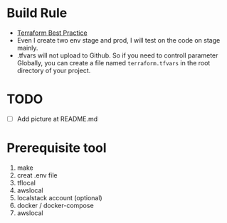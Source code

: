 # Build Rule
-  [Terraform Best Practice](https://www.terraform-best-practices.com/)
-  Even I create two env stage and prod, I will test on the code on stage mainly.
-  .tfvars will not upload to Github. So if you need to controll parameter Globally, you can create a file named `terraform.tfvars` in the root directory of your project.

# TODO
-  [ ] Add picture at README.md

# Prerequisite tool
1. make
2. creat .env file
3. tflocal
4. awslocal
5. localstack account (optional)
6. docker / docker-compose
7. awslocal